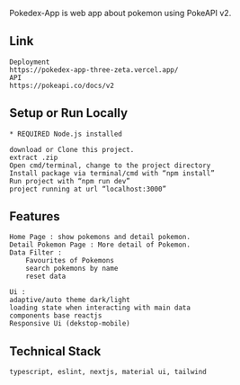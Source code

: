 Pokedex-App is web app about pokemon using PokeAPI v2.

## Link

    Deployment
    https://pokedex-app-three-zeta.vercel.app/
    API
    https://pokeapi.co/docs/v2

## Setup or Run Locally

    * REQUIRED Node.js installed

    download or Clone this project.
    extract .zip
    Open cmd/terminal, change to the project directory
    Install package via terminal/cmd with “npm install”
    Run project with “npm run dev”
    project running at url “localhost:3000”

## Features

    Home Page : show pokemons and detail pokemon.
    Detail Pokemon Page : More detail of Pokemon.
    Data Filter :
        Favourites of Pokemons
        search pokemons by name
        reset data

    Ui :
    adaptive/auto theme dark/light
    loading state when interacting with main data
    components base reactjs
    Responsive Ui (dekstop-mobile)

## Technical Stack

    typescript, eslint, nextjs, material ui, tailwind
